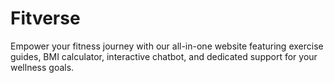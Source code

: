 # Fitverse
Empower your fitness journey with our all-in-one website featuring exercise guides, BMI calculator, interactive chatbot, and dedicated support for your wellness goals.
